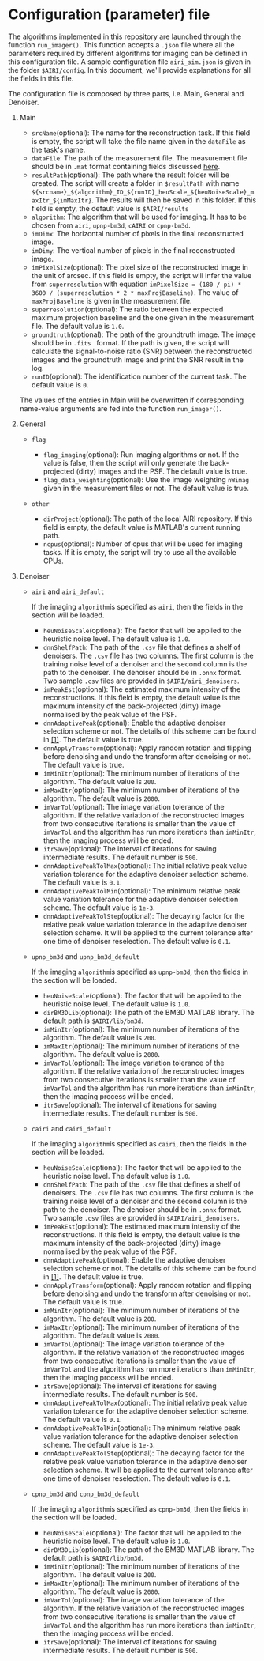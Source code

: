 # Configuration (parameter) file

The algorithms implemented in this repository are launched through the function ``run_imager()``. This function accepts a ``.json`` file where all the parameters required by different algorithms for imaging can be defined in this configuration file. A sample configuration file ``airi_sim.json`` is given in the folder ``$AIRI/config``. In this document, we'll provide explanations for all the fields in this file.

The configuration file is composed by three parts, i.e. Main, General and Denoiser. 

1. Main
    - ``srcName``(optional): The name for the reconstruction task. If this field is empty, the script will take the file name given in the ``dataFile`` as the task's name.
    - ``dataFile``: The path of the measurement file. The measurement file should be in ``.mat`` format containing fields discussed [here](https://github.com/basp-group/AIRI?tab=readme-ov-file#measurement-file).
    - ``resultPath``(optional): The path where the result folder will be created. The script will create a folder in ``$resultPath`` with name ``${srcname}_${algorithm}_ID_${runID}_heuScale_${heuNoiseScale}_maxItr_${imMaxItr}``. The results will then be saved in this folder. If this field is empty, the default value is ``$AIRI/results``
    - ``algorithm``: The algorithm that will be used for imaging. It has to be chosen from ``airi``, ``upnp-bm3d``, ``cAIRI`` or ``cpnp-bm3d``.
    - ``imDimx``: The horizontal number of pixels in the final reconstructed image.
    - ``imDimy``: The vertical number of pixels in the final reconstructed image.
    - ``imPixelSize``(optional): The pixel size of the reconstructed image in the unit of arcsec. If this field is empty, the script will infer the value from ``superresolution`` with equation ``imPixelSize = (180 / pi) * 3600 / (superresolution * 2 * maxProjBaseline)``. The value of ``maxProjBaseline`` is given in the measurement file.
    - ``superresolution``(optional): The ratio between the expected maximum projection baseline and the one given in the measurement file. The default value is ``1.0``.
    - ``groundtruth``(optional): The path of the groundtruth image. The image should be in ``.fits `` format. If the path is given, the script will calculate the signal-to-noise ratio (SNR) between the reconstructed images and the groundtruth image and print the SNR result in the log.
    - ``runID``(optional): The identification number of the current task. The default value is ``0``.

    The values of the entries in Main will be overwritten if corresponding name-value arguments are fed into the function ``run_imager()``.

2. General
    - ``flag``
        - ``flag_imaging``(optional): Run imaging algorithms or not. If the value is false, then the script will only generate the back-projected (dirty) images and the PSF. The default value is true.
        - ``flag_data_weighting``(optional): Use the image weighting ``nWimag`` given in the measurement files or not. The default value is true.

    - ``other``
        - ``dirProject``(optional): The path of the local AIRI repository. If this field is empty, the default value is MATLAB's current running path.
        - ``ncpus``(optional): Number of cpus that will be used for imaging tasks. If it is empty, the script will try to use all the available CPUs.

3. Denoiser
    - ``airi`` and ``airi_default``
        
        If the imaging ``algorithm``is specified as ``airi``, then the fields in the section will be loaded.
        - ``heuNoiseScale``(optional): The factor that will be applied to the heuristic noise level. The default value is ``1.0``.
        - ``dnnShelfPath``: The path of the ``.csv`` file that defines a shelf of denoisers. The ``.csv`` file has two columns. The first column is the training noise level of a denoiser and the second column is the path to the denoiser. The denoiser should be in ``.onnx`` format. Two sample ``.csv`` files are provided in ``$AIRI/airi_denoisers``.
        - ``imPeakEst``(optional): The estimated maximum intensity of the reconstructions. If this field is empty, the default value is the maximum intensity of the back-projected (dirty) image normalised by the peak value of the PSF.
        - ``dnnAdaptivePeak``(optional): Enable the adaptive denoiser selection scheme or not. The details of this scheme can be found in [[1]](https://arxiv.org/abs/2312.07137v2). The default value is true.
        - ``dnnApplyTransform``(optional): Apply random rotation and flipping before denoising and undo the transform after denoising or not. The default value is true.
        - ``imMinItr``(optional): The minimum number of iterations of the algorithm. The default value is ``200``.
        - ``imMaxItr``(optional): The minimum number of iterations of the algorithm. The default value is ``2000``.
        - ``imVarTol``(optional): The image variation tolerance of the algorithm. If the relative variation of the reconstructed images from two consecutive iterations is smaller than the value of ``imVarTol`` and the algorithm has run more iterations than ``imMinItr``, then the imaging process will be ended.
        - ``itrSave``(optional): The interval of iterations for saving intermediate results. The default number is ``500``.
        - ``dnnAdaptivePeakTolMax``(optional): The initial relative peak value variation tolerance for the adaptive denoiser selection scheme. The default value is ``0.1``.
        - ``dnnAdaptivePeakTolMin``(optional): The minimum relative peak value variation tolerance for the adaptive denoiser selection scheme. The default value is ``1e-3``.
        - ``dnnAdaptivePeakTolStep``(optional): The decaying factor for the relative peak value variation tolerance in the adaptive denoiser selection scheme. It will be applied to the current tolerance after one time of denoiser reselection. The default value is ``0.1``.

    - ``upnp_bm3d`` and ``upnp_bm3d_default``

        If the imaging ``algorithm``is specified as ``upnp-bm3d``, then the fields in the section will be loaded.
        - ``heuNoiseScale``(optional): The factor that will be applied to the heuristic noise level. The default value is ``1.0``.
        - ``dirBM3DLib``(optional): The path of the BM3D MATLAB library. The default path is ``$AIRI/lib/bm3d``.
        - ``imMinItr``(optional): The minimum number of iterations of the algorithm. The default value is ``200``.
        - ``imMaxItr``(optional): The minimum number of iterations of the algorithm. The default value is ``2000``.
        - ``imVarTol``(optional): The image variation tolerance of the algorithm. If the relative variation of the reconstructed images from two consecutive iterations is smaller than the value of ``imVarTol`` and the algorithm has run more iterations than ``imMinItr``, then the imaging process will be ended.
        - ``itrSave``(optional): The interval of iterations for saving intermediate results. The default number is ``500``.

    - ``cairi`` and ``cairi_default``

        If the imaging ``algorithm``is specified as ``cairi``, then the fields in the section will be loaded.
        - ``heuNoiseScale``(optional): The factor that will be applied to the heuristic noise level. The default value is ``1.0``.
        - ``dnnShelfPath``: The path of the ``.csv`` file that defines a shelf of denoisers. The ``.csv`` file has two columns. The first column is the training noise level of a denoiser and the second column is the path to the denoiser. The denoiser should be in ``.onnx`` format. Two sample ``.csv`` files are provided in ``$AIRI/airi_denoisers``.
        - ``imPeakEst``(optional): The estimated maximum intensity of the reconstructions. If this field is empty, the default value is the maximum intensity of the back-projected (dirty) image normalised by the peak value of the PSF.
        - ``dnnAdaptivePeak``(optional): Enable the adaptive denoiser selection scheme or not. The details of this scheme can be found in [[1]](https://arxiv.org/abs/2312.07137v2). The default value is true.
        - ``dnnApplyTransform``(optional): Apply random rotation and flipping before denoising and undo the transform after denoising or not. The default value is true.
        - ``imMinItr``(optional): The minimum number of iterations of the algorithm. The default value is ``200``.
        - ``imMaxItr``(optional): The minimum number of iterations of the algorithm. The default value is ``2000``.
        - ``imVarTol``(optional): The image variation tolerance of the algorithm. If the relative variation of the reconstructed images from two consecutive iterations is smaller than the value of ``imVarTol`` and the algorithm has run more iterations than ``imMinItr``, then the imaging process will be ended.
        - ``itrSave``(optional): The interval of iterations for saving intermediate results. The default number is ``500``.
        - ``dnnAdaptivePeakTolMax``(optional): The initial relative peak value variation tolerance for the adaptive denoiser selection scheme. The default value is ``0.1``.
        - ``dnnAdaptivePeakTolMin``(optional): The minimum relative peak value variation tolerance for the adaptive denoiser selection scheme. The default value is ``1e-3``.
        - ``dnnAdaptivePeakTolStep``(optional): The decaying factor for the relative peak value variation tolerance in the adaptive denoiser selection scheme. It will be applied to the current tolerance after one time of denoiser reselection. The default value is ``0.1``.

    - ``cpnp_bm3d`` and ``cpnp_bm3d_default``

        If the imaging ``algorithm``is specified as ``cpnp-bm3d``, then the fields in the section will be loaded.
        - ``heuNoiseScale``(optional): The factor that will be applied to the heuristic noise level. The default value is ``1.0``.
        - ``dirBM3DLib``(optional): The path of the BM3D MATLAB library. The default path is ``$AIRI/lib/bm3d``.
        - ``imMinItr``(optional): The minimum number of iterations of the algorithm. The default value is ``200``.
        - ``imMaxItr``(optional): The minimum number of iterations of the algorithm. The default value is ``2000``.
        - ``imVarTol``(optional): The image variation tolerance of the algorithm. If the relative variation of the reconstructed images from two consecutive iterations is smaller than the value of ``imVarTol`` and the algorithm has run more iterations than ``imMinItr``, then the imaging process will be ended.
        - ``itrSave``(optional): The interval of iterations for saving intermediate results. The default number is ``500``.

    

    